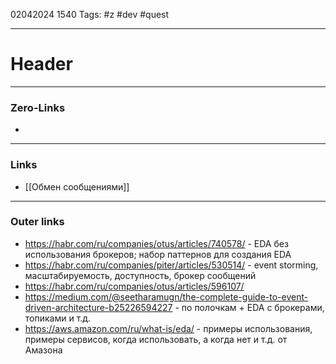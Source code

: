 02042024 1540
Tags: #z #dev #quest 

---
# Header

---
### Zero-Links
- 

---
### Links
- [[Обмен сообщениями]]

---
### Outer links
- https://habr.com/ru/companies/otus/articles/740578/ - EDA без использования брокеров; набор паттернов для создания EDA
- https://habr.com/ru/companies/piter/articles/530514/ - event storming, масштабируемость, доступность, брокер сообщений
- https://habr.com/ru/companies/otus/articles/596107/
- https://medium.com/@seetharamugn/the-complete-guide-to-event-driven-architecture-b25226594227 - по полочкам + EDA с брокерами, топиками и т.д.
- https://aws.amazon.com/ru/what-is/eda/ - примеры использования, примеры сервисов, когда использовать, а когда нет и т.д. от Амазона